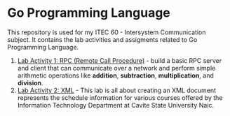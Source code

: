 # Go Programming Language
This repository is used for my ITEC 60 - Intersystem Communication subject. It contains the lab activities and assigments related to Go Programming Language.


1. [Lab Activity 1: RPC (Remote Call Procedure)](./rpc-activity/rpc.md)  - build a basic RPC server and client that can communicate over a network and perform simple arithmetic operations like **addition**, **subtraction**, **multiplication**, and **division**.
2. [Lab Activity 2: XML](/xml-activity/data-schedules.xml) - This lab is all about creating an XML document represents the schedule information for various courses offered by the Information Technology Department at Cavite State University Naic.

